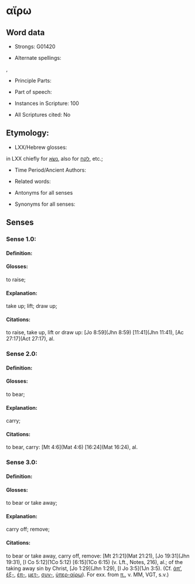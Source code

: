# αἴρω

<!-- Status: S2=NeedsEdits -->
<!-- Lexica used for edits:   -->

## Word data

* Strongs: G01420

* Alternate spellings:

,

* Principle Parts: 


* Part of speech: 


* Instances in Scripture: 100

* All Scriptures cited: No

## Etymology: 


* LXX/Hebrew glosses: 

in LXX chiefly for [נשׂא](//en-uhl/H5375), also for [לקח](//en-uhl/H3947), etc.;

* Time Period/Ancient Authors: 


* Related words: 

* Antonyms for all senses

* Synonyms for all senses: 


## Senses 


### Sense  1.0: 

#### Definition: 

#### Glosses: 

to raise; 

#### Explanation: 

take up; 
lift; 
draw up; 

#### Citations: 

to raise, take up, lift or draw up: [Jo 8:59](Jhn 8:59)  [11:41](Jhn 11:41), [Ac 27:17](Act 27:17), al.

### Sense  2.0: 

#### Definition: 

#### Glosses: 

to bear; 

#### Explanation: 

carry; 

#### Citations: 

to bear, carry: [Mt 4:6](Mat 4:6)  [16:24](Mat 16:24), al.

### Sense  3.0: 

#### Definition: 

#### Glosses: 

to bear or take away; 

#### Explanation: 

carry off; 
remove; 

#### Citations: 

to bear or take away, carry off, remove: [Mt 21:21](Mat 21:21), [Jo 19:31](Jhn 19:31), [I Co 5:12](1Co 5:12)  [6:15](1Co 6:15) (v. Lft., Notes, 216), al.; of the taking away sin by Christ, [Jo 1:29](Jhn 1:29), [I Jo 3:5](1Jn 3:5). (Cf. [ἀπ’](), [ἐξ-](), [ἐπ-](), [μετ-](), [συν-](), [ὑπερ-αίρω]()). For exx. from [π.](), v. MM, VGT, s.v.)

